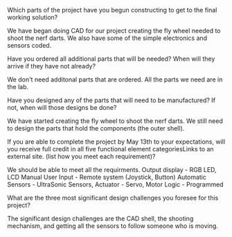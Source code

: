 Which parts of the project have you begun constructing to get to the final working solution?

We have began doing CAD for our project creating the fly wheel needed to shoot the nerf darts. We also have some of the simple electronics and sensors
coded.

Have you ordered all additional parts that will be needed?  When will they arrive if they have not already?

We don't need additonal parts that are ordered. All the parts we need are in the lab.

Have you designed any of the parts that will need to be manufactured?  If not, when will those designs be done?

We have started creating the fly wheel to shoot the nerf darts. We still need to design the parts that hold the components (the outer shell).

If you are able to complete the project by May 13th to your expectations, will you receive full credit in all five functional element categoriesLinks to an external site. (list how you meet each requirement)?

We should be able to meet all the requirments. Output display - RGB LED, LCD  Manual User Input - Remote system (Joystick, Button)  Automatic Sensors - UltraSonic Sensors, Actuator - Servo, Motor Logic - Programmed

What are the three most significant design challenges you foresee for this project?

The significant design challenges are the CAD shell, the shooting mechanism, and getting all the sensors to follow someone who is moving.
